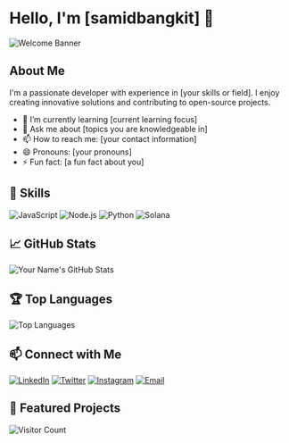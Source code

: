 # Hello, I'm [samidbangkit] 👋

![Welcome Banner](https://i.ibb.co.com/WFQLmyD/github-header-image.png)

## About Me

I'm a passionate developer with experience in [your skills or field]. I enjoy creating innovative solutions and contributing to open-source projects. 

- 🌱 I’m currently learning [current learning focus]
- 💬 Ask me about [topics you are knowledgeable in]
- 📫 How to reach me: [your contact information]
- 😄 Pronouns: [your pronouns]
- ⚡ Fun fact: [a fun fact about you]

## 🚀 Skills

![JavaScript](https://img.shields.io/badge/-JavaScript-F7DF1E?style=flat&logo=javascript&logoColor=black)
![Node.js](https://img.shields.io/badge/-Node.js-339933?style=flat&logo=node.js&logoColor=white)
![Python](https://img.shields.io/badge/-Python-3776AB?style=flat&logo=python&logoColor=white)
![Solana](https://img.shields.io/badge/-Solana-00FFA3?style=flat&logo=solana&logoColor=white)

## 📈 GitHub Stats

![Your Name's GitHub Stats](https://github-readme-stats.vercel.app/api?username=smdbngkt&show_icons=true&theme=radical)

## 🏆 Top Languages

![Top Languages](https://github-readme-stats.vercel.app/api/top-langs/?username=smdbngkt&layout=compact&theme=radical)

## 📫 Connect with Me

[![LinkedIn](https://img.shields.io/badge/-LinkedIn-0077B5?style=flat&logo=linkedin&logoColor=white)](https://linkedin.com/in/yourprofile)
[![Twitter](https://img.shields.io/badge/-Twitter-1DA1F2?style=flat&logo=twitter&logoColor=white)](https://twitter.com/yourprofile)
[![Instagram](https://img.shields.io/badge/-Instagram-E4405F?style=flat&logo=instagram&logoColor=white)](https://instagram.com/yourprofile)
[![Email](https://img.shields.io/badge/-Email-D14836?style=flat&logo=gmail&logoColor=white)](mailto:your.email@example.com)

## 📂 Featured Projects


![Visitor Count](https://visitor-badge.laobi.icu/badge?page_id=yourusername.yourusername)

